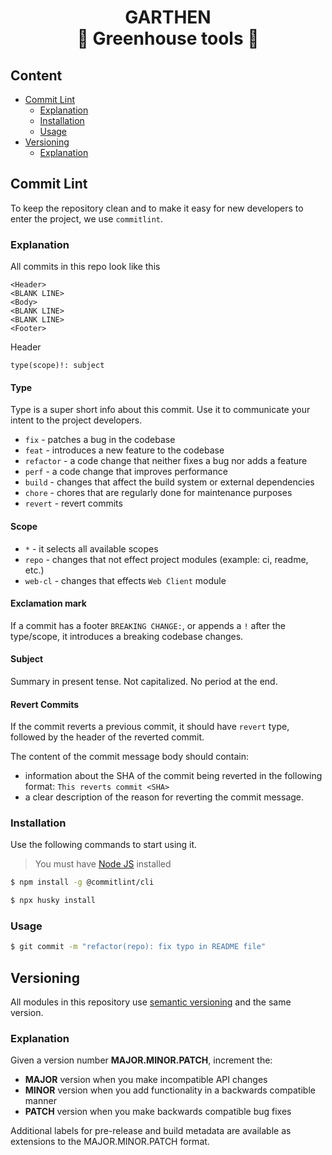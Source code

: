 <h1 align="center">
    <span>GARTHEN</span>
    <br>
    <span>🌱 Greenhouse tools 🌱</span>
</h1>

## Content

- [Commit Lint](#commit-lint)
  - [Explanation](#explanation)
  - [Installation](#installation)
  - [Usage](#usage)
- [Versioning](#versioning)
  - [Explanation](#explanation-1)

## Commit Lint

To keep the repository clean
and to make it easy for new developers to enter the project,
we use `commitlint`.

### Explanation

All commits in this repo look like this

```text
<Header>
<BLANK LINE>
<Body>
<BLANK LINE>
<BLANK LINE>
<Footer>
```

Header

```text
type(scope)!: subject
```

#### Type

Type is a super short info about this commit.
Use it to communicate your intent to the project developers.

- `fix` - patches a bug in the codebase
- `feat` - introduces a new feature to the codebase
- `refactor` - a code change that neither fixes a bug nor adds a feature
- `perf` - a code change that improves performance
- `build` - changes that affect the build system or external dependencies
- `chore` - chores that are regularly done for maintenance purposes
- `revert` - revert commits

#### Scope

- `*` - it selects all available scopes
- `repo` - changes that not effect project modules (example: ci, readme, etc.)
- `web-cl` - changes that effects `Web Client` module

#### Exclamation mark

If a commit has a footer `BREAKING CHANGE:`,
or appends a `!` after the type/scope,
it introduces a breaking codebase changes.

#### Subject

Summary in present tense. Not capitalized. No period at the end.

#### Revert Commits

If the commit reverts a previous commit, it should have `revert` type,
followed by the header of the reverted commit.

The content of the commit message body should contain:

- information about the SHA of the commit being reverted in the following format: `This reverts commit <SHA>`
- a clear description of the reason for reverting the commit message.

### Installation

Use the following commands to start using it.

> You must have [Node JS](https://nodejs.org/) installed

```bash
$ npm install -g @commitlint/cli

$ npx husky install
```

### Usage

```bash
$ git commit -m "refactor(repo): fix typo in README file"
```

## Versioning

All modules in this repository use [semantic versioning](https://semver.org/) and the same version.

### Explanation

Given a version number **MAJOR.MINOR.PATCH**, increment the:

- **MAJOR** version when you make incompatible API changes
- **MINOR** version when you add functionality in a backwards compatible manner
- **PATCH** version when you make backwards compatible bug fixes

Additional labels for pre-release and build metadata are available as extensions to the MAJOR.MINOR.PATCH format.
